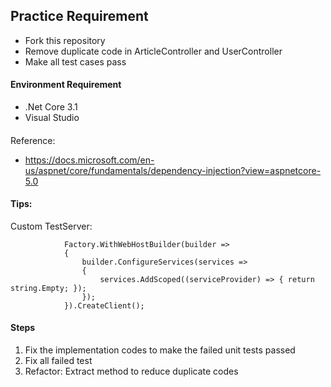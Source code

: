 ## Practice Requirement
- Fork this repository
- Remove duplicate code in ArticleController and UserController
- Make all test cases pass

#### Environment Requirement
- .Net Core 3.1
- Visual Studio

####
Reference:
* https://docs.microsoft.com/en-us/aspnet/core/fundamentals/dependency-injection?view=aspnetcore-5.0

#### Tips:
Custom TestServer:
```
            Factory.WithWebHostBuilder(builder =>
            {
                builder.ConfigureServices(services =>
                {
                    services.AddScoped((serviceProvider) => { return string.Empty; });
                });
            }).CreateClient();
```

#### Steps
1. Fix the implementation codes to make the failed unit tests passed 
2. Fix all failed test
3. Refactor: Extract method to reduce duplicate codes